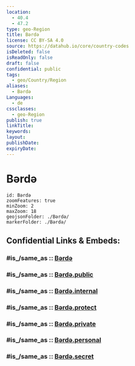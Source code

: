 ```yaml
---
location:
  - 40.4
  - 47.2
type: geo-Region
title: Bərdə
license: CC BY-SA 4.0
source: https://datahub.io/core/country-codes
isDeleted: false
isReadOnly: false
draft: false
confidential: public
tags:
  - geo/Country/Region
aliases:
  - Bərdə
Languages:
  - de
cssclasses:
  - geo-Region
publish: true
linkTitle:
keywords:
layout:
publishDate:
expiryDate:
---
```


# Bərdə

```leaflet
id: Bərdə
zoomFeatures: true 
minZoom: 2 
maxZoom: 18
geojsonFolder: ./Bərdə/
markerFolder: ./Bərdə/
```


## Confidential Links & Embeds: 

### #is_/same_as :: [Bərdə](/_Standards/Earth/Continent/Asia/Asia~North~West/Azerbaijan/Regions~Azerbaijan/Aran/counties~Aran/Bərdə.md) 

### #is_/same_as :: [Bərdə.public](/_public/Earth/Continent/Asia/Asia~North~West/Azerbaijan/Regions~Azerbaijan/Aran/counties~Aran/Bərdə.public.md) 

### #is_/same_as :: [Bərdə.internal](/_internal/Earth/Continent/Asia/Asia~North~West/Azerbaijan/Regions~Azerbaijan/Aran/counties~Aran/Bərdə.internal.md) 

### #is_/same_as :: [Bərdə.protect](/_protect/Earth/Continent/Asia/Asia~North~West/Azerbaijan/Regions~Azerbaijan/Aran/counties~Aran/Bərdə.protect.md) 

### #is_/same_as :: [Bərdə.private](/_private/Earth/Continent/Asia/Asia~North~West/Azerbaijan/Regions~Azerbaijan/Aran/counties~Aran/Bərdə.private.md) 

### #is_/same_as :: [Bərdə.personal](/_personal/Earth/Continent/Asia/Asia~North~West/Azerbaijan/Regions~Azerbaijan/Aran/counties~Aran/Bərdə.personal.md) 

### #is_/same_as :: [Bərdə.secret](/_secret/Earth/Continent/Asia/Asia~North~West/Azerbaijan/Regions~Azerbaijan/Aran/counties~Aran/Bərdə.secret.md)

